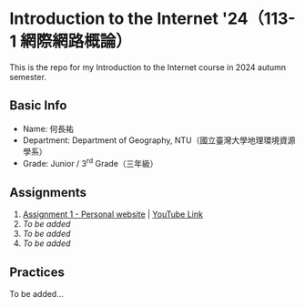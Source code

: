 # Introduction to the Internet '24（113-1 網際網路概論）

This is the repo for my Introduction to the Internet course in 2024 autumn semester.

## Basic Info

* Name: 何長祐
* Department: Department of Geography, NTU（國立臺灣大學地理環境資源學系）
* Grade: Junior / 3<sup>rd</sup> Grade（三年級）

## Assignments

1. [Assignment 1 - Personal website](https://taipeinative.github.io/internet-introduction/Assignment%201/) | [YouTube Link](https://www.youtube.com/watch?v=F8NFPsxWYSc)
2. *To be added*
3. *To be added*
4. *To be added*

## Practices

To be added...
